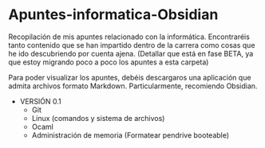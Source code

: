 # Apuntes-informatica-Obsidian

Recopilación de mis apuntes relacionado con la informática. Encontraréis tanto contenido que se han impartido 
dentro de la carrera como cosas que he ido descubriendo por cuenta ajena. (Detallar que está en fase BETA, ya
que estoy migrando poco a poco los apuntes a esta carpeta)

Para poder visualizar los apuntes, debéis descargaros una aplicación que admita archivos formato Markdown.
Particularmente, recomiendo Obsidian.

- VERSIÓN 0.1
    - Git
    - Linux (comandos y sistema de archivos)
    - Ocaml
    - Administración de memoria (Formatear pendrive booteable)
